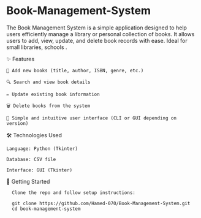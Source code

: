 # Book-Management-System


The Book Management System is a simple application designed to help users efficiently manage a library or personal collection of books.
It allows users to add, view, update, and delete book records with ease. Ideal for small libraries, schools . 



✨ Features

    📖 Add new books (title, author, ISBN, genre, etc.)

    🔍 Search and view book details

    ✏️ Update existing book information

    🗑️ Delete books from the system

    🧭 Simple and intuitive user interface (CLI or GUI depending on version)


🛠️ Technologies Used

    Language: Python (Tkinter)

    Database: CSV file

    Interface: GUI (Tkinter)



  🚀 Getting Started

      Clone the repo and follow setup instructions:

      git clone https://github.com/Hamed-070/Book-Management-System.git
      cd book-management-system

